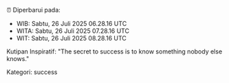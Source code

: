⏰ Diperbarui pada:
- WIB: Sabtu, 26 Juli 2025 06.28.16 UTC
- WITA: Sabtu, 26 Juli 2025 07.28.16 UTC
- WIT: Sabtu, 26 Juli 2025 08.28.16 UTC

Kutipan Inspiratif:
"The secret to success is to know something nobody else knows."


Kategori: success

